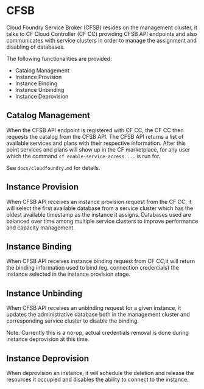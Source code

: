 # CFSB

Cloud Foundry Service Broker (CFSB) resides on the management cluster, it talks to CF Cloud Controller (CF CC) providing CFSB API endpoints and also communicates with service clusters in order to manage the assignment and disabling of databases. 

The following functionalities are provided:

* Catalog Management
* Instance Provision
* Instance Binding
* Instance Unbinding
* Instance Deprovision

## Catalog Management

When the CFSB API endpoint is registered with CF CC, the CF CC then requests the catalog from the CFSB API. The CFSB API returns a list of available services and plans with their respective information. After this point services and plans will show up in the CF marketplace, for any user which the command `cf enable-service-access ...` is run for.

See `docs/cloudfoundry.md` for details.

## Instance Provision

When CFSB API receives an instance provision request from the CF CC, it will select the first available database from a service cluster which has the oldest available timestamp as the instance it assigns. Databases used are balanced over time among multiple service clusters to improve performance and capacity management.

## Instance Binding

When CFSB API receives instance binding request from CF CC,it will return the binding information used to bind (eg. connection credentials) the instance selected in the instance provision stage.

## Instance Unbinding

When CFSB API receives an unbinding request for a given instance, it updates the administrative database both in the management cluster and corresponding service cluster to disable the binding.

Note: Currently this is a no-op, actual credentials removal is done during instance deprovision at this time.

## Instance Deprovision

When deprovision an instance, it will schedule the deletion and release the resources it occupied and disables the ability to connect to the instance.
